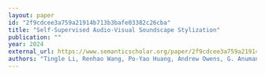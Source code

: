 ```yaml
---
layout: paper
id: "2f9cdcee3a759a21914b713b3bafe03382c26cba"
title: "Self-Supervised Audio-Visual Soundscape Stylization"
publication: ""
year: 2024
external_url: https://www.semanticscholar.org/paper/2f9cdcee3a759a21914b713b3bafe03382c26cba
authors: "Tingle Li, Renhao Wang, Po-Yao Huang, Andrew Owens, G. Anumanchipalli"
---
```

